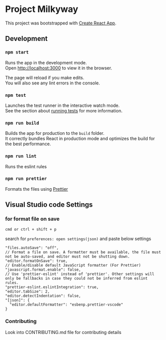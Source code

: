 # Project Milkyway

This project was bootstrapped with [Create React App](https://github.com/facebook/create-react-app).

## Development

### `npm start`

Runs the app in the development mode.<br>
Open [http://localhost:3000](http://localhost:3000) to view it in the browser.

The page will reload if you make edits.<br>
You will also see any lint errors in the console.

### `npm test`

Launches the test runner in the interactive watch mode.<br>
See the section about [running tests](https://facebook.github.io/create-react-app/docs/running-tests) for more information.

### `npm run build`

Builds the app for production to the `build` folder.<br>
It correctly bundles React in production mode and optimizes the build for the best performance.

### `npm run lint`

Runs the eslint rules

### `npm run prettier`

Formats the files using [Prettier](https://prettier.io/docs/en/install.html)

## Visual Studio code Settings

### for format file on save

`cmd or ctrl + shift + p`

search for `preferences: open settings(json)` and paste below settings

```pre
"files.autoSave": "off",
// Format a file on save. A formatter must be available, the file must not be auto-saved, and editor must not be shutting down.
"editor.formatOnSave": true,
// Enable/disable default JavaScript formatter (For Prettier)
"javascript.format.enable": false,
// Use 'prettier-eslint' instead of 'prettier'. Other settings will only be fallbacks in case they could not be inferred from eslint rules.
"prettier-eslint.eslintIntegration": true,
"editor.tabSize": 2,
"editor.detectIndentation": false,
"[json]": {
  "editor.defaultFormatter": "esbenp.prettier-vscode"
}
```

### Contributing

Look into CONTRIBUTING.md file for contributing details
